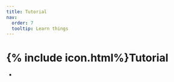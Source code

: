 ```yaml
---
title: Tutorial
nav:
  order: 7
  tooltip: Learn things
---
```


# {% include icon.html%}Tutorial

-
